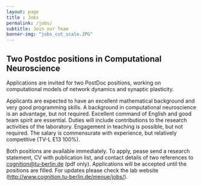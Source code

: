 ```yaml
--- 
layout: page
title : Jobs 
permalink: /jobs/
subtitle: Join our Team
banner-img: "jobs_cut_scale.JPG"
---
```

## Two Postdoc positions in Computational Neuroscience
Applications are invited for two PostDoc positions, working on computational models of network dynamics and synaptic plasticity. 

Applicants are expected to have an excellent mathematical background and very good programming skills. A background in computational neuroscience is an advantage, but not required. Excellent command of English and good team spirit are essential. Duties will include contributions to the research activities of the laboratory. Engagement in teaching is possible, but not required. The salary is commensurate with experience, but relatively competitive (TV-L E13 100%). 

Both positions are available immediately. To apply, pease send a research statement, CV with publication list, and contact details of two references to cognition@tu-berlin.de (pdf only). Applications will be accepted until the positions are filled. For updates please check the lab website (http://www.cognition.tu-berlin.de/menue/jobs/).


